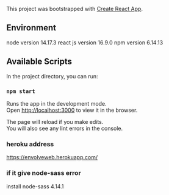 This project was bootstrapped with [Create React App](https://github.com/facebook/create-react-app).

## Environment

node version 14.17.3
react js version 16.9.0
npm version 6.14.13

## Available Scripts

In the project directory, you can run:

### `npm start`

Runs the app in the development mode.<br>
Open [http://localhost:3000](http://localhost:3000) to view it in the browser.

The page will reload if you make edits.<br>
You will also see any lint errors in the console.

### heroku address
https://envolveweb.herokuapp.com/

### if it give node-sass error

install node-sass 4.14.1